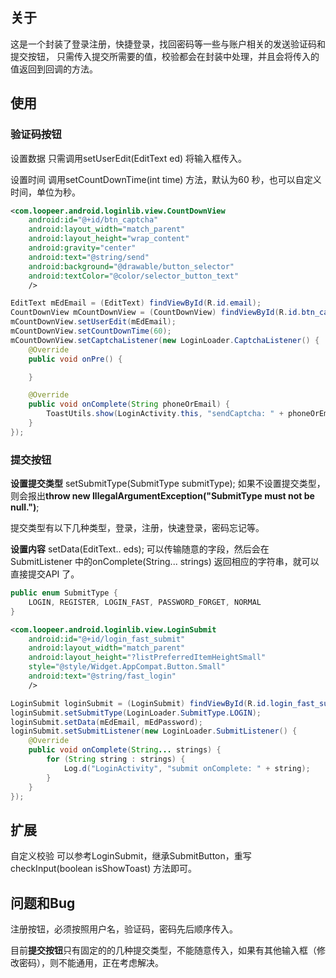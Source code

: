 ## 关于
这是一个封装了登录注册，快捷登录，找回密码等一些与账户相关的发送验证码和提交按钮，
只需传入提交所需要的值，校验都会在封装中处理，并且会将传入的值返回到回调的方法。

## 使用

### 验证码按钮

设置数据
只需调用setUserEdit(EditText ed) 将输入框传入。

设置时间
调用setCountDownTime(int time) 方法，默认为60 秒，也可以自定义时间，单位为秒。
```xml
<com.loopeer.android.loginlib.view.CountDownView
    android:id="@+id/btn_captcha"
    android:layout_width="match_parent"
    android:layout_height="wrap_content"
    android:gravity="center"
    android:text="@string/send"
    android:background="@drawable/button_selector"
    android:textColor="@color/selector_button_text"
    />
```

```java
EditText mEdEmail = (EditText) findViewById(R.id.email);
CountDownView mCountDownView = (CountDownView) findViewById(R.id.btn_captcha);
mCountDownView.setUserEdit(mEdEmail);
mCountDownView.setCountDownTime(60);
mCountDownView.setCaptchaListener(new LoginLoader.CaptchaListener() {
    @Override
    public void onPre() {

    }

    @Override
    public void onComplete(String phoneOrEmail) {
        ToastUtils.show(LoginActivity.this, "sendCaptcha: " + phoneOrEmail);
    }
});
```

### 提交按钮

**设置提交类型**
setSubmitType(SubmitType submitType);
如果不设置提交类型，则会报出**throw new IllegalArgumentException("SubmitType must not be null.")**;

提交类型有以下几种类型，登录，注册，快速登录，密码忘记等。

**设置内容**
setData(EditText.. eds);
可以传输随意的字段，然后会在SubmitListener 中的onComplete(String... strings) 返回相应的字符串，就可以直接提交API 了。


```java
public enum SubmitType {
    LOGIN, REGISTER, LOGIN_FAST, PASSWORD_FORGET, NORMAL
}
```

```xml
<com.loopeer.android.loginlib.view.LoginSubmit
    android:id="@+id/login_fast_submit"
    android:layout_width="match_parent"
    android:layout_height="?listPreferredItemHeightSmall"
    style="@style/Widget.AppCompat.Button.Small"
    android:text="@string/fast_login"
    />
```

```java
LoginSubmit loginSubmit = (LoginSubmit) findViewById(R.id.login_fast_submit);
loginSubmit.setSubmitType(LoginLoader.SubmitType.LOGIN);
loginSubmit.setData(mEdEmail, mEdPassword);
loginSubmit.setSubmitListener(new LoginLoader.SubmitListener() {
    @Override
    public void onComplete(String... strings) {
        for (String string : strings) {
            Log.d("LoginActivity", "submit onComplete: " + string);
        }
    }
});
```

## 扩展
自定义校验
可以参考LoginSubmit，继承SubmitButton，重写checkInput(boolean isShowToast) 方法即可。

## 问题和Bug
注册按钮，必须按照用户名，验证码，密码先后顺序传入。

目前**提交按钮**只有固定的的几种提交类型，不能随意传入，如果有其他输入框（修改密码），则不能通用，正在考虑解决。